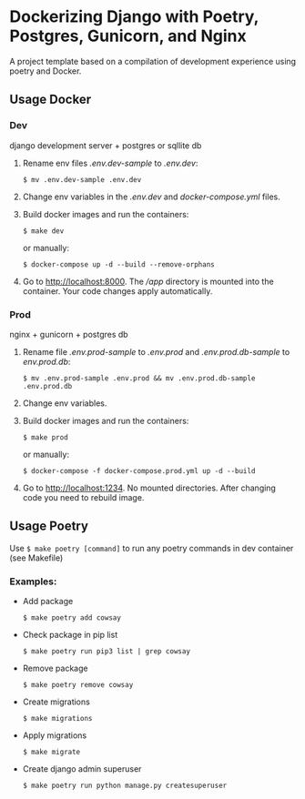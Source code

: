 # Dockerizing Django with Poetry, Postgres, Gunicorn, and Nginx
A project template based on a compilation of development experience using poetry and Docker.


## Usage Docker

### Dev
django development server + postgres or sqllite db
1. Rename env files _.env.dev-sample_ to _.env.dev_:

	```
	$ mv .env.dev-sample .env.dev
	```
2. Change env variables in the _.env.dev_ and _docker-compose.yml_ files.
3. Build docker images and run the containers:
   
	```
	$ make dev
	```
	or manually:
	```
	$ docker-compose up -d --build --remove-orphans
	```
4.  Go to  [http://localhost:8000](http://localhost:8000/). The _/app_ directory is mounted into the container. Your code changes apply automatically.

### Prod
nginx + gunicorn + postgres db
1. Rename file _.env.prod-sample_ to _.env.prod_ and _.env.prod.db-sample_ to _env.prod.db_:

	```
	$ mv .env.prod-sample .env.prod && mv .env.prod.db-sample .env.prod.db
	```
2. Change env variables.
3. Build docker images and run the containers:

	```
	$ make prod
	```
	or manually:
	```
	$ docker-compose -f docker-compose.prod.yml up -d --build
	```
4.  Go to  [http://localhost:1234](http://localhost:1234/). No mounted directories. After changing code you need to rebuild image.

## Usage Poetry
Use `$ make poetry [command]` to run any poetry commands in dev container (see Makefile) 	
### Examples:
 - Add package
   
   	```
	$ make poetry add cowsay
	```
 - Check package in pip list
   
   	```
	$ make poetry run pip3 list | grep cowsay
	```
 - Remove package
   
	```
	$ make poetry remove cowsay
	```
 - Create migrations
   
	```
	$ make migrations
	```
 - Apply migrations
   
	```
	$ make migrate
	```
  - Create django admin superuser
   
	```
	$ make poetry run python manage.py createsuperuser
	```
